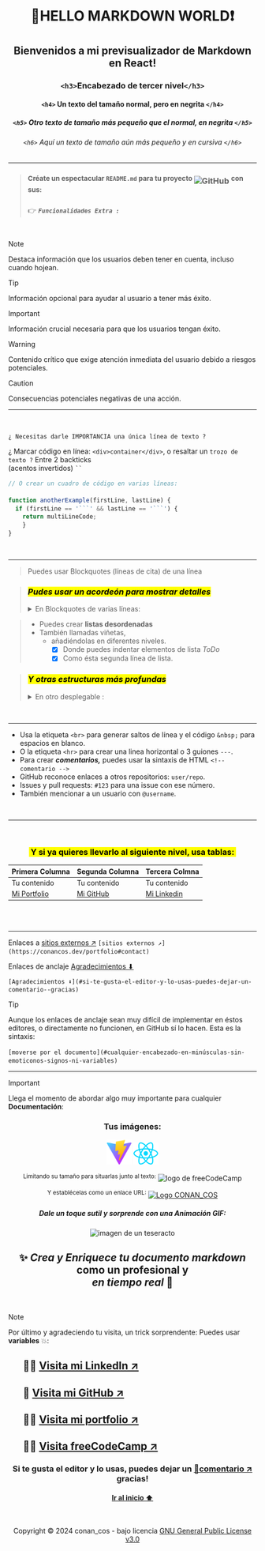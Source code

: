 <div align="center">

# 👋HELLO MARKDOWN WORLD❗

## Bienvenidos a mi previsualizador de Markdown en React!

### `<h3>`Encabezado de tercer nivel`</h3>`

#### `<h4>` Un texto del tamaño normal, pero en negrita `</h4>`

##### `<h5>` Otro texto de tamaño más pequeño que el normal, en negrita `</h5>`

###### `<h6>` _Aquí un texto de tamaño aún más pequeño y en cursiva_ `</h6>`</div>




<hr>

> ### <sup>Créate un espectacular **`README.md`** para tu proyecto </sup>![GitHub](https://img.shields.io/badge/GitHub-181717?style=for-the-badge&logo=github&logoColor=white) <sup>con sus:</sup>
> 👉 _**`Funcionalidades Extra :`**_
<br>

> [!NOTE]
> Destaca información que los usuarios deben tener en cuenta, incluso cuando hojean.
 
> [!TIP]
> Información opcional para ayudar al usuario a tener más éxito.

> [!IMPORTANT]
> Información crucial necesaria para que los usuarios tengan éxito.

> [!WARNING]
> Contenido crítico que exige atención inmediata del usuario debido a riesgos potenciales.

> [!CAUTION]
> Consecuencias potenciales negativas de una acción.


















<hr>
<br>

```
¿ Necesitas darle IMPORTANCIA una única línea de texto ?
```

¿ Marcar código en línea: `<div>container</div>`, o resaltar un `trozo de texto ?` Entre 2 backticks <br>(acentos invertidos) ` `` `

```javascript
// O crear un cuadro de código en varias líneas:

function anotherExample(firstLine, lastLine) {
  if (firstLine == '```' && lastLine == '```') {
    return multiLineCode;
    }
}
```








<br>
<hr>

> Puedes usar Blockquotes (líneas de cita) de una línea

>### <mark> _**Pudes usar un acordeón para mostrar detalles**_ </mark>
><details><summary>En Blockquotes de varias líneas:</summary> 
>
> ### Con listas de tareas "**ToDo**":
> - [X] Markdown te permite marcar texto en **negrita,** _cursiva_ o ~~texto tachado~~.
> - [X] O marcar el texto combinando <u>**~~_TODOS LOS MODOS_~~**</u>.
> - [ ] Lamentablemente no puedes usar HTML para `<u>subrayados</u>`.
>
></details>
>




> * Puedes crear **listas desordenadas**
> * También llamadas viñetas,
>    * añadiéndolas en diferentes niveles.
>       * [X] Donde puedes indentar elementos de lista _ToDo_
>       * [x] Como ésta segunda línea de lista.




>### <mark> _Y otras estructuras más profundas_ </mark>
><details><summary>En otro desplegable :</summary>
>
>>     - Nivel 1
>>>     - Nivel 2
>>>>     - Nivel 3
>>>>>     - más niveles
>>>>>>     - más profundos.
>
></details>
>




<br>
<hr>

- Usa la etiqueta `<br>` para generar saltos de línea y el código `&nbsp;` para espacios en blanco.
- O la etiqueta `<hr>` para crear una linea horizontal o 3 guiones `---`.
- Para crear <em><strong>comentarios,</strong></em> puedes usar la sintaxis de HTML <!-- comentario de una o varias líneas. -->`<!-- comentario -->`
- GitHub reconoce enlaces a otros repositorios: `user/repo`.
- Issues y pull requests: `#123` para una issue con ese número.
- También mencionar a un usuario con `@username`.

<br>
<hr>

<div align="center">

<br>

### <mark>&nbsp;Y si ya quieres llevarlo al siguiente nivel, usa **tablas:&nbsp;**</mark>

| Primera Columna | Segunda Columna | Tercera Colmna |
| --- | --- | --- |
| Tu contenido | Tu contenido | Tu contenido |
| [Mi Portfolio][conancos.dev] | [Mi GitHub][mi-GitHub] | [Mi Linkedin][mi-LinkedIn] |

</div>



<br><br>
<hr color="lime">
 
  Enlaces a [sitios externos ↗](https://conancos.dev/portfolio#contact "CONAN_COS.DEV") `[sitios externos ↗](https://conancos.dev/portfolio#contact)`
  
  Enlaces de anclaje [Agradecimientos ⬇](#si-te-gusta-el-editor-y-lo-usas-puedes-dejar-un-comentario--gracias "❤ se agradece")

```
[Agradecimientos ⬇](#si-te-gusta-el-editor-y-lo-usas-puedes-dejar-un-comentario--gracias)
```

> [!TIP]
> Aunque los enlaces de anclaje sean muy difícil de implementar en éstos editores, o directamente no funcionen, en GitHub sí lo hacen. Esta es la sintaxis:
>
>`[moverse por el documento](#cualquier-encabezado-en-minúsculas-sin-emoticonos-signos-ni-variables)`



<hr color="lime">

> [!IMPORTANT]
> Llega el momento de abordar algo muy importante para cualquier **Documentación**:

<div align="center">

### Tus imágenes:

<img src='./public/vite.svg' alt="logo de Vite1" width="50px"/> <img src="./public/react.svg" alt="logo de Vite2" width="50px" />

<sup>Limitando su tamaño para situarlas junto al texto:</sup> <img src="https://cdn.freecodecamp.org/testable-projects-fcc/images/fcc_secondary.svg" width="200px" alt="logo de freeCodeCamp" />

<sup>Y establécelas como un enlace URL:</mark></sup> [![Logo CONAN_COS](https://conancos.dev/next/logica-js/CashRegister/images/logo-conancos.png)](https://conancos.dev/portfolio#contact)

##### Dale un toque sutil y sorprende con una **Animación** GIF:

![imagen de un teseracto](./Teseracto.gif)





## ✨ _Crea y Enriquece tu documento markdown_ como un profesional y <br> _en tiempo real_ 🔴









</div>

<br>

> [!NOTE]
> Por último y agradeciendo tu visita, un trick sorprendente: Puedes usar **variables** 💥:


## &nbsp;&nbsp;&nbsp;&nbsp;&nbsp; 👨‍🎓 [Visita mi LinkedIn ↗][mi-LinkedIn]
## &nbsp;&nbsp;&nbsp;&nbsp;&nbsp; 🚀 [Visita mi GitHub ↗][mi-GitHub]
## &nbsp;&nbsp;&nbsp;&nbsp;&nbsp; 👨‍💻 [Visita mi portfolio ↗][conancos.dev]
## &nbsp;&nbsp;&nbsp;&nbsp;&nbsp; 👩‍🏫 [Visita freeCodeCamp ↗][freeCodeCamp]
<div align="center">

### Si te gusta el editor y lo usas, puedes dejar un [💖comentario ↗][mi-LinkedIn] gracias!
</div>

<div align="center">

#### [Ir al inicio ⬆ ](#bienvenidos-a-mi-previsualizador-de-markdown-en-react "Subir al principio")

<br>
<!--Copyright © 2024 conan_cos - bajo licencia <a href="https://www.gnu.org/licenses/gpl-3.0.html">GNU General Public License v3.0</a>-->


Copyright © 2024 conan_cos - bajo licencia [GNU General Public License v3.0](https://www.gnu.org/licenses/gpl-3.0.html)
</div>




<!-- Variables -->

[conancos.dev]: https://conancos.dev/portfolio "conancos.dev"
[mi-GitHub]: https://github.com/conancos "A GitHub"
[mi-LinkedIn]: https://www.linkedin.com/in/joaquin-martinez-cortes/ "A LinkedIn"
[freeCodeCamp]: https://freecodecamp.org/espanol "A freeCodeCamp"
[license]: https://www.gnu.org/licenses/gpl-3.0.html
